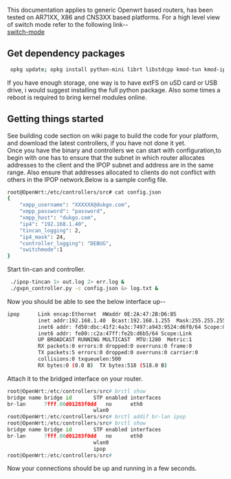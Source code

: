 This documentation applies to generic Openwrt based routers, has been tested on AR71XX, X86 and CNS3XX based platforms. For a high level view of switch mode refer to the following link--  
[switch-mode](https://github.com/ipop-project/documentation/wiki/Switchmode-%28new%29)  

## Get dependency packages  
```bash  
 opkg update; opkg install python-mini librt libstdcpp kmod-tun kmod-ipv6 libpthread wget  
``` 
If you have enough storage, one way is to have extFS on uSD card or USB drive, i would suggest installing the full python package. Also some times a reboot is required to bring kernel modules online.  

## Getting things started  

See building code section on wiki page to build the code for your platform, and download the latest controllers, if you have not done it yet.  
Once you have the binary and controllers we can start with configuration,to begin with one has to ensure that the subnet in which router allocates addresses to the client and the IPOP subnet and address are in the same range. Also ensure that addresses allocated to clients do not conflict with others in the IPOP network.Below is a sample config file.  
```bash
root@OpenWrt:/etc/controllers/src# cat config.json 
{
    "xmpp_username": "XXXXXX@dukgo.com",
    "xmpp_password": "password",
    "xmpp_host": "dukgo.com",
    "ip4": "192.168.1.40",
    "tincan_logging": 2,
    "ip4_mask": 24,
    "controller_logging": "DEBUG",
    "switchmode":1
}
```  
  
 Start tin-can and controller.  
```bash
 ./ipop-tincan 1> out.log 2> err.log &
 ./gvpn_controller.py -c config.json &> log.txt &
```  
Now you should be able to see the below interface up--  
```bash
ipop      Link encap:Ethernet  HWaddr 0E:2A:47:2B:D6:B5  
          inet addr:192.168.1.40  Bcast:192.168.1.255  Mask:255.255.255.0
          inet6 addr: fd50:dbc:41f2:4a3c:7497:a943:9524:d6f0/64 Scope:Global
          inet6 addr: fe80::c2a:47ff:fe2b:d6b5/64 Scope:Link
          UP BROADCAST RUNNING MULTICAST  MTU:1280  Metric:1
          RX packets:0 errors:0 dropped:0 overruns:0 frame:0
          TX packets:5 errors:0 dropped:0 overruns:0 carrier:0
          collisions:0 txqueuelen:500 
          RX bytes:0 (0.0 B)  TX bytes:518 (518.0 B)
```  

 Attach it to the bridged interface on your router.  
```python
root@OpenWrt:/etc/controllers/src# brctl show
bridge name	bridge id		STP enabled	interfaces
br-lan		7fff.00d01283f0dd	no		eth0
							wlan0
root@OpenWrt:/etc/controllers/src# brctl addif br-lan ipop
root@OpenWrt:/etc/controllers/src# brctl show
bridge name	bridge id		STP enabled	interfaces
br-lan		7fff.00d01283f0dd	no		eth0
							wlan0
							ipop
root@OpenWrt:/etc/controllers/src# 

``` 
Now your connections should be up and running in a few seconds.